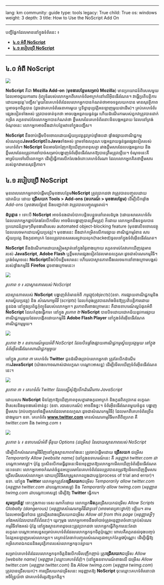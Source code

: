 

---

lang: km
community: guide
type: tools
legacy: True
child: True
os: windows
weight: 3
depth: 3
title: How to Use the NoScript Add On

---

បញ្ជីផ្នែកដែលមាននៅក្នុងទំព័រនេះ ៖

- [**៤.០ អំពី NoScript**](#4.0)
- [**៤.១ របៀបប្រើ NoScript**](#4.1)

-------

<a name="4.0"></a>
## ៤.០ អំពី NoScript ##

![](/sites/securitybkp.ngoinabox.org/files/u9/noscript.png)

**NoScript** គឺជា **Mozilla Add-on** (**មុខងារបន្ថែមសម្រាប់ Mozilla**) មានប្រយោជន៍ពិសេសមួយ ដែលអាចជួយការពារ    កុំព្យូទ័ររបស់លោកអ្នកពីគេហទំព័រអាក្រក់នៅលើអ៊ីនធើរណែត។ វាធ្វើប្រតិបត្តិការ ដោយអនុវត្ត'បញ្ជីស'មួយនៃគេហទំព័រដែលលោកអ្នកបានកំណត់ថាអាចទទួលយកបាន  មានសុវត្ថិភាព  ឬអាចទុកចិត្តបាន (ដូចជាគេហទំព័រធនាគារមួយ ឬទិន្នានុប្បវត្តិអនឡាញមួយជាដើម)។ គ្រប់គេហទំព័រផ្សេងទៀតទាំងអស់ ត្រូវបានចាត់ទុកថា អាចបង្កអន្តរាយធ្ងន់ធ្ងរ ហើយដំណើរការរបស់ពួកវាត្រូវបានដាក់កម្រិត រហូតទាល់តែលោកអ្នកបានកំណត់ថា ខ្លឹមសារនៃគេហទំព័រនោះមិនបង្កអន្តរាយ ដែលនៅត្រង់ចំណុចនេះ លោកអ្នកអាចនឹងដាក់បន្ថែមវាទៅក្នុងបញ្ជីស។

**NoScript** នឹងចាប់ផ្តើមបិទចោលដោយស្វ័យប្រវត្តនូវគ្រប់ផ្ទាំងបដា ផ្ទាំងផ្សាយពាណិជ្ជកម្ម សំណេរកូដ**JavaScript**និង**Java**ទាំងអស់ ព្រមទាំងលក្ខណៈបង្កអន្តរាយធ្ងន់ធ្ងរផ្សេងទៀតរបស់គេហទំព័រ។ **NoScript** មិនអាចវែកញែកឱ្យឃើញភាពខុសគ្នា រវាងខ្លឹមសារដែលបង្កអន្តរាយ និងខ្លឹមសារដែលត្រូវការចាំបាច់សម្រាប់បង្ហាញទំព័រអ៊ីនធើរណែតឱ្យបានត្រឹមត្រូវឡើយ។ ចំណុចនេះគឺអាស្រ័យទៅលើលោកអ្នក ដើម្បីធ្វើការលើកលែងចំពោះគេហទំព័រណា ដែលលោកអ្នកគិតថាខ្លឹមសាររបស់ពួកវាមានសុវត្ថិភាព។ 

<a name="4.1"></a>
## ៤.១ របៀបប្រើ NoScript ##

មុនពេលលោកអ្នកចាប់ផ្តើមប្រើមុខងារបន្ថែម**NoScript**  ត្រូវប្រាកដថា វាត្រូវបានបញ្ចូលដោយជោគជ័យ ដោយ **ជ្រើសយក Tools > Add-ons (ឧបករណ៍ > មុខងារបន្ថែម)** ដើម្បីបើកផ្ទាំង *Add-ons* (*មុខងារបន្ថែម*) និងបញ្ជាក់ថា វាត្រូវបានបញ្ចូលរួចរាល់។

**ដំបូន្មាន** ៖ ទោះបី **NoScript** អាចទំនងជាលំបាកបន្តិចបន្តួចនៅពេលដំបូង (ដោយសារគេហទំព័រដែលលោកអ្នកធ្លាប់តែងតែបើកមើល អាចមិនបង្ហាញបានត្រឹមត្រូវ) ក៏ដោយ  លោកអ្នកនឹងទទួលបានប្រយោជន៍ភ្លាមៗពីមុខងារពិសេស automated object-blocking feature (មុខងារបិទចោលវត្ថុដែលលេចមកដោយស្វ័យប្រវត្ត)។ មុខងារនេះ នឹងដាក់កម្រិតលើការផ្សាយ          ពាណិជ្ជកម្មរំខាន សារស្វ័យប្រវត្ត និងកូដអាក្រក់ ដែលត្រូវបានសរសេរឬវាយលុក(hacked)ចូលទៅក្នុងទំព័រអ៊ីនធើរណែត។

**NoScript** នឹងដំណើរការដោយស្ងៀមស្ងាត់នៅក្នុងផ្ទៃខាងក្រោយ  រហូតទាល់តែវារកឃើញវត្តមានរបស់ **JavaScript**, **Adobe Flash** ឬខ្លឹមសារផ្សេងទៀតដែលមានលក្ខណៈដូចជាសំណេរកម្មវិធី។ ត្រង់ចំណុចនេះ **NoScript**នឹងបំបិទខ្លឹមសារនេះ ហើយរបាស្ថានភាពនឹងលេចមកនៅខាងក្រោមបង្អស់របស់ផ្ទាំងកម្មវិធី **Firefox** ដូចខាងក្រោមនេះ៖ 

![](/sbox/screen/firefox-en-1/50.png)

*រូបភាព ១ ៖ របាស្ថានភាពរបស់ NoScript*

របាស្ថានភាពរបស់ **NoScript** បង្ហាញព័ត៌មានអំពី *កម្មវត្ថុ*(*objects*)(ឧទា. ការផ្សាយពាណិជ្ជកម្មនិងសារស្វ័យប្រវត្ត) និង  *សំណេរកម្មវិធី* (*scripts*) ដែលកំពុងត្រូវបានរារាំងមិនឱ្យប្រតិបត្តិការដោយខ្លួនឯង នៅក្នុងប្រព័ន្ធកុំព្យូទ័ររបស់លោកអ្នក។ រូបភាពពីរខាងក្រោមនេះ គឺជាឧទាហរណ៍ល្អបំផុតអំពី **NoScript** ដែលកំពុងធ្វើការ៖ នៅក្នុង *រូបភាព ២*  **NoScript** បានបិទដោយជោគជ័យនូវការផ្សាយពាណិជ្ជកម្មមួយដែលបង្កើតដោយកម្មវិធី **Adobe Flash Player** នៅក្នុងទំព័រអ៊ីនធើរណែត   ពាណិជ្ជកម្មមួយ។ 

![](/sbox/screen/firefox-en-1/51.png)

*រូបភាព ២ ៖ ឧទាហរណ៍មួយអំពី NoScript ដែលបិទផ្ទាំងផ្សាយពាណិជ្ជកម្មស្វ័យប្រវត្តមួយ នៅក្នុងទំព័រអ៊ីនធើរណែតពាណិជ្ជកម្មមួយ*

នៅក្នុង *រូបភាព ៣*  គេហទំព័រ **Twitter** ជូនដំណឹងប្រាប់លោកអ្នកថា ត្រូវតែបើកដំណើរការ**JavaScript** (យ៉ាងហោចណាស់ជាលក្ខណៈបណ្តោះអាសន្ន) ដើម្បីមើលឃើញទំព័រអ៊ីនធើរណែតនេះ។ 

![](/sbox/screen/firefox-en-1/52.png)

*រូបភាព ៣ ៖ គេហទំព័រ Twitter ដែលស្នើសុំឱ្យបើកដំណើរការ JavaScript*	

ដោយសារ **NoScript** មិនញែកឱ្យឃើញភាពខុសគ្នារវាងកូដអាក្រក់ និងកូដពិតប្រាកដ លក្ខណៈពិសេសនិងមុខងារសំខាន់ខ្លះ (ឧទា. របារឧបករណ៍) អាចនឹងខ្វះ។ ទំព័រអ៊ីនធើរណែតមួយចំនួន បង្ហាញខ្លឹមសារ (រាប់បញ្ចូលទាំងខ្លឹមសារដែលមានលក្ខណៈដូចជាសំណេរកម្មវិធី) ដែលមកពីគេហទំព័រច្រើនជាងមួយ។ ឧទា. គេហទំព័រ **www.twitter.com** មានសំណេរកម្មវិធីមកពីពីរប្រភព គឺ *twitter.com* និង *twimg.com* ៖ 

![](/sbox/screen/firefox-en-1/53.png)

*រូបភាព ៤ ៖ ឧទាហរណ៍អំពី ម៉ឺនុយ Options (ជម្រើស) នៃរបាយស្ថានភាពរបស់ NoScript*

ដើម្បីបើកសំណេរកម្មវិធីវិញនៅក្នុងស្ថានភាពទាំងនេះ ត្រូវចាប់ផ្តើមដោយ **ជ្រើសយក** ជម្រើស *Temporarily Allow [website name]* (នៅក្នុងឧទាហរណ៍នេះ គឺ *អនុញ្ញាត twitter.com ជាបណ្តោះអាសន្ន*)។ ប៉ុន្តែ ប្រសិនបើការធ្វើដូចនេះមិនអនុញ្ញាតឱ្យលោកអ្នកមើលឃើញទំព័រអ៊ីនធើរណែតនេះទេនោះ លោកអ្នកអាចកំណត់ចំនួនអប្បបរមានៃគេហទំព័រដែលត្រូវបានតម្រូវឱ្យមើលឃើញខ្លឹមសារជ្រើសរើសរបស់លោកអ្នក ដោយប្រើវិធីសាស្ត្រសាកល្បងជាបន្ត(process of trial and error)។ ឧទា. នៅក្នុង **Twitter** លោកអ្នកត្រូវតែ**ជ្រើសយក**ជម្រើស *Temporarily allow twitter.com* (*អនុញ្ញាត twitter.com ជាបណ្តោះអាសន្ន*) និង *Temporarily allow twimg.com* (*អនុញ្ញាត twimg.com ជាបណ្តោះអាសន្ន*) ដើម្បីឱ្យ **Twitter** ធ្វើការ។

**សូមប្រយ័ត្ន**! ទោះក្នុងកាលៈទេសៈណាក៏ដោយ លោកអ្នក**មិន**គួរជ្រើសយកជម្រើស *Allow Scripts Globally (dangerous)* (*អនុញ្ញាតសំណេរកម្មវិធីជាទូទៅ (អាចមានគ្រោះថ្នាក់)*) ឡើយ។ តាមដែលអាចធ្វើទៅបាន ត្រូវជៀសវាងជ្រើសយកជម្រើស *Allow all from this page* (*អនុញ្ញាតអ្វីៗទាំងអស់ដែលបានពីទំព័រនេះ*)។ យូរៗម្តង លោកអ្នកអាចនឹងចាំបាច់ត្រូវអនុញ្ញាតចំពោះគ្រប់សំណេរកម្មវិធីទាំងអស់ ប៉ុន្តែ នៅក្នុងស្ថានភាពដូចនេះត្រូវប្រាកដថា លោកអ្នកធ្វើកិច្ចការនេះតែជាលក្ខណៈបណ្តោះអាសន្នសម្រាប់គេហទំព័រដែលលោកអ្នកទុកចិត្តប៉ុណ្ណោះ ពោលគឺរហូតដល់ចុងបញ្ចប់នៃវគ្គអនឡាញរបស់លោកអ្នក។ គេគ្រាន់តែចាក់បញ្ចូលសំណេរកូដអាក្រក់តែ*ម្តង*ប៉ុណ្ណោះ ដើម្បីធ្វើឱ្យកម្រិតភាពឯកជននិងសុវត្ថិភាពរបស់លោកអ្នកចុះខ្សោយ។

សម្រាប់គេហទំព័រដែលលោកអ្នកទុកចិត្តនិងបើកមើលញឹកញាប់ ត្រូវ**ជ្រើសយក**ជម្រើស *Allow [website name]* (*អនុញ្ញាត [ឈ្មោះគេហទំព័រ]*)។ (នៅក្នុងឧទាហរណ៍ខាងលើ ជម្រើស *Allow twitter.com* (*អនុញ្ញាត twitter.com*) និង *Allow twimg.com* (*អនុញ្ញាត twimg.com*)  ត្រូវបានជ្រើសយក)។ ការជ្រើសយកជម្រើសនេះ អនុញ្ញាតឱ្យ **NoScript** ចុះឈ្មោះគេហទំព័រនោះជាអចិន្ត្រៃយ៍ថា ជាគេហទំព័រគួរឱ្យទុកចិត្ត។


